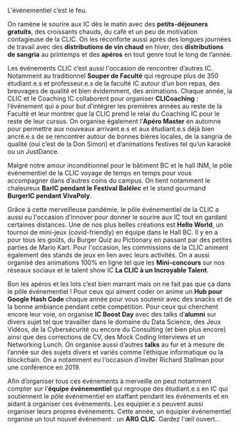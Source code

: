 L'événementiel c’est le feu.

On ramène le sourire aux IC dès le matin avec des **petits-déjeuners gratuits**, des croissants chauds, du café et un peu de motivation contagieuse de la CLIC. On les réconforte aussi après des longues journées de travail avec des **distributions de vin chaud** en hiver, des **distributions de sangria** au printemps et des **apéros** en tout genre tout le long de l’année.

Les événements CLIC c’est aussi l'occasion de rencontrer d’autres IC. Notamment au traditionnel **Souper de Faculté** qui regroupe plus de 350 étudiant.e.s et professeur.e.s de la faculté IC autour d’un bon repas, des breuvages de qualité et bien évidemment, des animations. Chaque année, la CLIC et le Coaching IC collaborent pour organiser **CLICoaching** : l’événement qui a pour but d’intégrer les premières années au reste de la Faculté et leur montrer que la CLIC prend le relai du Coaching IC pour le reste de leur cursus. On organise également l’**Apéro Master** en automne pour permettre aux nouveaux arrivant.e.s et aux étudiant.e.s déjà bien ancré.e.s de se rencontrer autour de bonnes bières locales, de la sangria de qualité (oui c’est de la Don Simon) et d’animations festives tel qu’un karaoké ou un JustDance.

Malgré notre amour inconditionnel pour le bâtiment BC et le hall INM, le pôle événementiel de la CLIC voyage de temps en temps pour vous accompagner dans d’autres coins du campus. On tient notamment le chaleureux **BarIC pendant le Festival Balélec** et le stand gourmand **BurgerIC pendant VivaPoly**.

Grâce à cette merveilleuse pandémie, le pôle événementiel de la CLIC a aussi eu l'occasion d’innover pour donner le sourire aux IC tout en gardant certaines distances. Une de nos plus belles créations est **Hello World**, un tournoi de mini-jeux (covid-friendly) en équipe dans le Hall BC. Il y en a pour tous les goûts, du Burger Quiz au Pictionary en passant par des petites parties de Mario Kart. Pour l'occasion, les commissions de la CLIC animent également des stands de jeux en lien avec leurs activités. On a aussi organisé des animations 100% en ligne tel que les **Mini-concours** sur nos réseaux sociaux et le talent show IC **La CLIC à un Incroyable Talent**.

Bon les apéros et les lots c’est bien marrant mais on ne fait pas que ça dans le pôle événementiel ! Pour ceux qui aiment coder on anime un **Hub pour Google Hash Code** chaque année pour vous soutenir avec des snacks et de la bonne ambiance pendant cette compétition. Pour ceux qui cherchent encore leur voie, on organise **IC Boost Day** avec des talks d’__alumni__ sur divers sujet tel que travailler dans le domaine du Data Science, des Jeux Vidéos, de la Cybersécurité ou encore du Consulting (et bien plus encore) ainsi que des corrections de CV, des Mock Coding Interviews et un Networking Lunch. On organise aussi d’autres **talks** au fur et à mesure de l’année sur des sujets divers et variés comme l’éthique informatique ou la blockchain. On a notamment eu l'occasion d’inviter Richard Stallman pour une conférence en 2019.

Afin d’organiser tous ces événements à merveille on peut notamment compter sur l’**équipe événementiel** qui regroupe des étudiant.e.s en IC qui soutiennent le pôle événementiel en staffant pendant les événements et en aidant à organiser ces événements. Les equipier.e.s peuvent aussi organiser leurs propres événements. Cette année, un équipier événementiel organise un tout nouvel événement : un **ARG CLIC**. Gardez l'œil ouvert…

